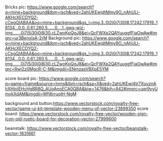 Bricks pic:
https://www.google.com/search?q=mine+background&tbm=isch&ved=2ahUKEwjdtMmy9O_nAhULl-AKHcXECDYQ2-cCegQIABAA&oq=mine+background&gs_l=img.3..0l2j0i7i30l8.17242.17919..18134...0.0..0.61.260.5......0....1..gws-wiz-img.......0i7i5i30j0i8i30.cLZwoKpQgJ8&ei=QcFWXp2QAYuuggfFiaOwAw#imgrc=ur3BenxlsA-2rM
Background pic:
https://www.google.com/search?q=mine+background&tbm=isch&ved=2ahUKEwjdtMmy9O_nAhULl-AKHcXECDYQ2-cCegQIABAA&oq=mine+background&gs_l=img.3..0l2j0i7i30l8.17242.17919..18134...0.0..0.61.260.5......0....1..gws-wiz-img.......0i7i5i30j0i8i30.cLZwoKpQgJ8&ei=QcFWXp2QAYuuggfFiaOwAw#imgrc=Rwj2z0MgcR-C-M&imgdii=ENmzasVBXpE5YM

score board pic:
https://www.google.com/search?q=game+frame&source=lnms&tbm=isch&sa=X&ved=2ahUKEwi4tr7XuvznAhXHlnIEHcHgBR8Q_AUoAnoECA0QBA&biw=1476&bih=842#imgrc=uqr9yyUmvkXdAM&imgdii=Wfj6rruolH-NgM

background and button:https://www.vectorstock.com/royalty-free-vector/game-ui-kit-template-wooden-menu-of-vector-23899350
score board: https://www.vectorstock.com/royalty-free-vector/wooden-sign-icon-old-rustic-board-for-decoration-vector-27999600

beanstalk: https://www.vectorstock.com/royalty-free-vector/beanstalk-vector-1631661